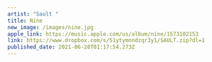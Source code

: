 ```yaml
---
artist: "Sault "
title: Nine
new_image: /images/nine.jpg
apple_link: https://music.apple.com/us/album/nine/1573102153
link: https://www.dropbox.com/s/51ytymnndzqr3y1/SAULT.zip?dl=1
published_date: 2021-06-28T01:17:54.273Z
---
```

